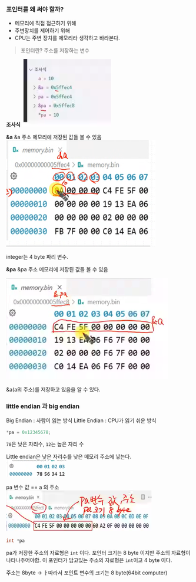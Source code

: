 ### 포인터를 왜 써야 할까?
- 메모리에 직접 접근하기 위해
- 주변장치를 제어하기 위해
 - CPU는 주변 장치를 메모리라 생각하고 바라본다.

> 포인터란?
주소를 저장하는 변수



**조사식**
![]({C6F59A91-3241-419A-BDD0-8D7EA0E75F83}.png)

**&a**
&a 주소 메모리에 저장된 값들 볼 수 있음
![]({B4521F0F-4990-4FF0-A537-667FD37F7BFB}.png)

integer는 4 byte 짜리 변수.


**&pa**
&pa 주소 메모리에 저장된 값들 볼 수 있음

![]({55338AD3-2BC4-455D-93E2-3BAD58DFEEBD}.png)

&a(a의 주소)를 저장하고 있음을 알 수 있다.


### little endian 과 big endian
Big Endian : 사람이 읽는 방식
Little Endian : CPU가 읽기 쉬운 방식
```c
*pa = 0x12345678;
```
`78`은 낮은 자리수, `12`는 높은 자리 수

Little endian은 낮은 자리수를 낮은 메모리 주소에 넣는다.
![]({DB474749-C265-49BD-9691-120C1D914470}.png)


pa 변수 값 == a 의 주소
![]({BC526F7B-C3D3-45A9-88AE-D87597F72D19}.png)


```c
int *pa
```

pa가 저장한 주소의 자료형은 `int` 이다.
포인터 크기는 8 byte 이지만 주소의 자료형이 나타나주어야함.
이 포인터가 담고있는 주소의 자료형은 `int`이고 4 byte 이다.


주소는 8byte -> ㅏ따라서 포인트 변수의 크기는 8 byte(64bit computer)
